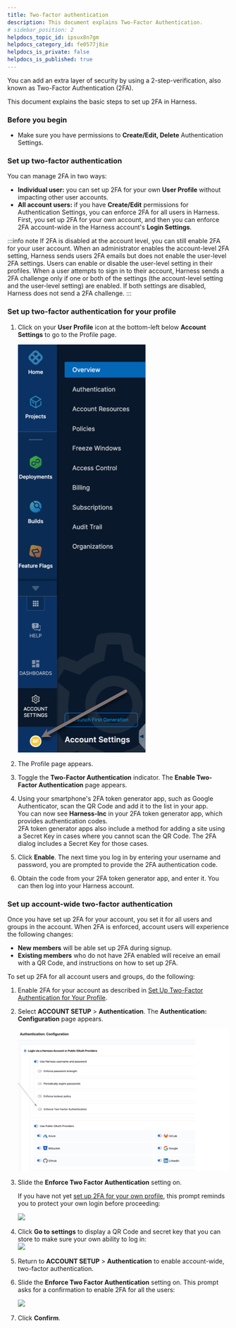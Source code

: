 ```yaml
---
title: Two-factor authentication
description: This document explains Two-Factor Authentication.
# sidebar_position: 2
helpdocs_topic_id: ipsux8n7gm
helpdocs_category_id: fe0577j8ie
helpdocs_is_private: false
helpdocs_is_published: true
---
```


You can add an extra layer of security by using a 2-step-verification, also known as Two-Factor Authentication (2FA). 

This document explains the basic steps to set up 2FA in Harness.

### Before you begin

* Make sure you have permissions to **Create/Edit, Delete** Authentication Settings.

### Set up two-factor authentication

You can manage 2FA in two ways:

* **Individual user:** you can set up 2FA for your own **User Profile** without impacting other user accounts.
* **All account users:** if you have **Create/Edit** permissions for Authentication Settings, you can enforce 2FA for all users in Harness. First, you set up 2FA for your own account, and then you can enforce 2FA account-wide in the Harness account's **Login Settings**.

:::info note
If 2FA is disabled at the account level, you can still enable 2FA for your user account. When an administrator enables the account-level 2FA setting, Harness sends users 2FA emails but does not enable the user-level 2FA settings. Users can enable or disable the user-level setting in their profiles. When a user attempts to sign in to their account, Harness sends a 2FA challenge only if one or both of the settings (the account-level setting and the user-level setting) are enabled. If both settings are disabled, Harness does not send a 2FA challenge.
:::

### Set up two-factor authentication for your profile

1. Click on your **User Profile** icon at the bottom-left below **Account Settings** to go to the Profile page.

   ![](./static/two-factor-authentication-00.png)

2. The Profile page appears.
3. Toggle the **Two-Factor Authentication** indicator. The **Enable Two-Factor Authentication** page appears.
4. Using your smartphone's 2FA token generator app, such as Google Authenticator, scan the QR Code and add it to the list in your app.  
You can now see **Harness-Inc** in your 2FA token generator app, which provides authentication codes.  
2FA token generator apps also include a method for adding a site using a Secret Key in cases where you cannot scan the QR Code. The 2FA dialog includes a Secret Key for those cases.
5. Click **Enable**. The next time you log in by entering your username and password, you are prompted to provide the 2FA authentication code.
6. Obtain the code from your 2FA token generator app, and enter it. You can then log into your Harness account.

### Set up account-wide two-factor authentication

Once you have set up 2FA for your account, you set it for all users and groups in the account. When 2FA is enforced, account users will experience the following changes:

* **New members** will be able set up 2FA during signup.
* **Existing members** who do not have 2FA enabled will receive an email with a QR Code, and instructions on how to set up 2FA.

To set up 2FA for all account users and groups, do the following:

1. Enable 2FA for your account as described in [Set Up Two-Factor Authentication for Your Profile](#set-up-two-factor-authentication-for-your-profile).
   
2. Select **ACCOUNT SETUP** > **Authentication**. The **Authentication: Configuration** page appears.  
   
   ![](./static/two-factor-authentication-01.png)

3. Slide the **Enforce Two Factor Authentication** setting on.
  
   If you have not yet [set up 2FA for your own profile](#set-up-two-factor-authentication-for-your-profile), this prompt reminds you to protect your own login before proceeding:

   ![](./static/two-factor-authentication-02.png)

4. Click **Go to settings** to display a QR Code and secret key that you can store to make sure your own ability to log in:  
![](./static/two-factor-authentication-03.png)

5. Return to **ACCOUNT SETUP** > **Authentication** to enable account-wide, two-factor authentication.
6. Slide the **Enforce Two Factor Authentication** setting on. This prompt asks for a confirmation to enable 2FA for all the users:  
   
   ![](./static/two-factor-authentication-04.png)

7. Click **Confirm**.
